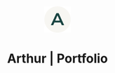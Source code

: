 <p align="center">  
<img alt="Gatsby" src="./src/images/favicon.ico" width="60" />
</p>
<h1 align="center">
  Arthur | Portfolio
</h1>
